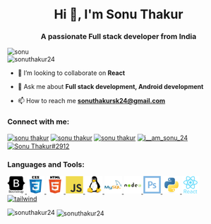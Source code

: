 <h1 align="center">Hi 👋, I'm Sonu Thakur</h1>
<h3 align="center">A passionate Full stack developer from India</h3>
<img src="https://encrypted-tbn0.gstatic.com/images?q=tbn:ANd9GcQlKi9XwEfRruU6QWsjUZbF4VV9hTsZeQYrXA&usqp=CAU" width="400px"
alt="sonu" 

<p align="left"> <img src="https://komarev.com/ghpvc/?username=sonuthakur24&label=Profile%20views&color=0e75b6&style=flat" alt="sonuthakur24" /> </p>


- 👯 I’m looking to collaborate on **React**

- 💬 Ask me about **Full stack development, Android development**

- 📫 How to reach me **sonuthakursk24@gmail.com**

<h3 align="left">Connect with me:</h3>
<p align="left">
<a href="https://twitter.com/Tha11220635Sonu" target="blank"><img align="center" src="https://raw.githubusercontent.com/rahuldkjain/github-profile-readme-generator/master/src/images/icons/Social/twitter.svg" alt="sonu thakur" height="30" width="40" /></a>
<a href="https://linkedin.com/in/sonu-thakur-2b8b9523b" target="blank"><img align="center" src="https://raw.githubusercontent.com/rahuldkjain/github-profile-readme-generator/master/src/images/icons/Social/linked-in-alt.svg" alt="sonu thakur" height="30" width="40" /></a>
<a href="https://facebook.com/profile.php?id=100022114608635&mibextid=ZbWKwL" target="blank"><img align="center" src="https://raw.githubusercontent.com/rahuldkjain/github-profile-readme-generator/master/src/images/icons/Social/facebook.svg" alt="sonu thakur" height="30" width="40" /></a>
<a href="https://instagram.com/i__am_sonu_24" target="blank"><img align="center" src="https://raw.githubusercontent.com/rahuldkjain/github-profile-readme-generator/master/src/images/icons/Social/instagram.svg" alt="i__am_sonu_24" height="30" width="40" /></a>
<a href="https://discord.gg/Sonu Thakur#2912" target="blank"><img align="center" src="https://raw.githubusercontent.com/rahuldkjain/github-profile-readme-generator/master/src/images/icons/Social/discord.svg" alt="Sonu Thakur#2912" height="30" width="40" /></a>
</p>

<h3 align="left">Languages and Tools:</h3>
<p align="left"> <a href="https://getbootstrap.com" target="_blank" rel="noreferrer"> <img src="https://raw.githubusercontent.com/devicons/devicon/master/icons/bootstrap/bootstrap-plain-wordmark.svg" alt="bootstrap" width="40" height="40"/> </a> <a href="https://www.w3schools.com/css/" target="_blank" rel="noreferrer"> <img src="https://raw.githubusercontent.com/devicons/devicon/master/icons/css3/css3-original-wordmark.svg" alt="css3" width="40" height="40"/> </a> <a href="https://www.w3.org/html/" target="_blank" rel="noreferrer"> <img src="https://raw.githubusercontent.com/devicons/devicon/master/icons/html5/html5-original-wordmark.svg" alt="html5" width="40" height="40"/> </a> <a href="https://developer.mozilla.org/en-US/docs/Web/JavaScript" target="_blank" rel="noreferrer"> <img src="https://raw.githubusercontent.com/devicons/devicon/master/icons/javascript/javascript-original.svg" alt="javascript" width="40" height="40"/> </a> <a href="https://www.linux.org/" target="_blank" rel="noreferrer"> <img src="https://raw.githubusercontent.com/devicons/devicon/master/icons/linux/linux-original.svg" alt="linux" width="40" height="40"/> </a> <a href="https://www.mysql.com/" target="_blank" rel="noreferrer"> <img src="https://raw.githubusercontent.com/devicons/devicon/master/icons/mysql/mysql-original-wordmark.svg" alt="mysql" width="40" height="40"/> </a> <a href="https://nodejs.org" target="_blank" rel="noreferrer"> <img src="https://raw.githubusercontent.com/devicons/devicon/master/icons/nodejs/nodejs-original-wordmark.svg" alt="nodejs" width="40" height="40"/> </a> <a href="https://www.photoshop.com/en" target="_blank" rel="noreferrer"> <img src="https://raw.githubusercontent.com/devicons/devicon/master/icons/photoshop/photoshop-line.svg" alt="photoshop" width="40" height="40"/> </a> <a href="https://www.python.org" target="_blank" rel="noreferrer"> <img src="https://raw.githubusercontent.com/devicons/devicon/master/icons/python/python-original.svg" alt="python" width="40" height="40"/> </a> <a href="https://reactjs.org/" target="_blank" rel="noreferrer"> <img src="https://raw.githubusercontent.com/devicons/devicon/master/icons/react/react-original-wordmark.svg" alt="react" width="40" height="40"/> </a> <a href="https://tailwindcss.com/" target="_blank" rel="noreferrer"> <img src="https://www.vectorlogo.zone/logos/tailwindcss/tailwindcss-icon.svg" alt="tailwind" width="40" height="40"/> </a> </p>

<p><img align="left" src="https://github-readme-stats.vercel.app/api/top-langs?username=sonuthakur24&show_icons=true&locale=en&layout=compact" alt="sonuthakur24" /></p>

<p>&nbsp;<img align="center" src="https://github-readme-stats.vercel.app/api?username=sonuthakur24&show_icons=true&locale=en" alt="sonuthakur24" /></p>
